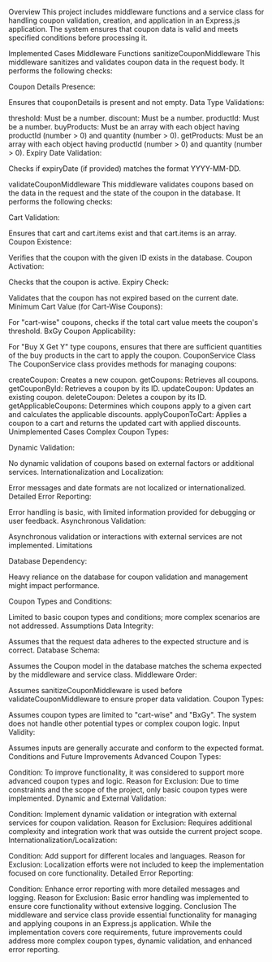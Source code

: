 Overview
This project includes middleware functions and a service class for handling coupon validation, creation, and application in an Express.js application. The system ensures that coupon data is valid and meets specified conditions before processing it.

Implemented Cases
Middleware Functions
sanitizeCouponMiddleware
This middleware sanitizes and validates coupon data in the request body. It performs the following checks:

Coupon Details Presence:

Ensures that couponDetails is present and not empty.
Data Type Validations:

threshold: Must be a number.
discount: Must be a number.
productId: Must be a number.
buyProducts: Must be an array with each object having productId (number > 0) and quantity (number > 0).
getProducts: Must be an array with each object having productId (number > 0) and quantity (number > 0).
Expiry Date Validation:

Checks if expiryDate (if provided) matches the format YYYY-MM-DD.

validateCouponMiddleware
This middleware validates coupons based on the data in the request and the state of the coupon in the database. It performs the following checks:

Cart Validation:

Ensures that cart and cart.items exist and that cart.items is an array.
Coupon Existence:

Verifies that the coupon with the given ID exists in the database.
Coupon Activation:

Checks that the coupon is active.
Expiry Check:

Validates that the coupon has not expired based on the current date.
Minimum Cart Value (for Cart-Wise Coupons):

For "cart-wise" coupons, checks if the total cart value meets the coupon's threshold.
BxGy Coupon Applicability:

For "Buy X Get Y" type coupons, ensures that there are sufficient quantities of the buy products in the cart to apply the coupon.
CouponService Class
The CouponService class provides methods for managing coupons:

createCoupon: Creates a new coupon.
getCoupons: Retrieves all coupons.
getCouponById: Retrieves a coupon by its ID.
updateCoupon: Updates an existing coupon.
deleteCoupon: Deletes a coupon by its ID.
getApplicableCoupons: Determines which coupons apply to a given cart and calculates the applicable discounts.
applyCouponToCart: Applies a coupon to a cart and returns the updated cart with applied discounts.
Unimplemented Cases
Complex Coupon Types:


Dynamic Validation:

No dynamic validation of coupons based on external factors or additional services.
Internationalization and Localization:

Error messages and date formats are not localized or internationalized.
Detailed Error Reporting:

Error handling is basic, with limited information provided for debugging or user feedback.
Asynchronous Validation:

Asynchronous validation or interactions with external services are not implemented.
Limitations

Database Dependency:

Heavy reliance on the database for coupon validation and management might impact performance.

Coupon Types and Conditions:

Limited to basic coupon types and conditions; more complex scenarios are not addressed.
Assumptions
Data Integrity:

Assumes that the request data adheres to the expected structure and is correct.
Database Schema:

Assumes the Coupon model in the database matches the schema expected by the middleware and service class.
Middleware Order:

Assumes sanitizeCouponMiddleware is used before validateCouponMiddleware to ensure proper data validation.
Coupon Types:

Assumes coupon types are limited to "cart-wise" and "BxGy". The system does not handle other potential types or complex coupon logic.
Input Validity:

Assumes inputs are generally accurate and conform to the expected format.
Conditions and Future Improvements
Advanced Coupon Types:

Condition: To improve functionality, it was considered to support more advanced coupon types and logic.
Reason for Exclusion: Due to time constraints and the scope of the project, only basic coupon types were implemented.
Dynamic and External Validation:

Condition: Implement dynamic validation or integration with external services for coupon validation.
Reason for Exclusion: Requires additional complexity and integration work that was outside the current project scope.
Internationalization/Localization:

Condition: Add support for different locales and languages.
Reason for Exclusion: Localization efforts were not included to keep the implementation focused on core functionality.
Detailed Error Reporting:

Condition: Enhance error reporting with more detailed messages and logging.
Reason for Exclusion: Basic error handling was implemented to ensure core functionality without extensive logging.
Conclusion
The middleware and service class provide essential functionality for managing and applying coupons in an Express.js application. While the implementation covers core requirements, future improvements could address more complex coupon types, dynamic validation, and enhanced error reporting.